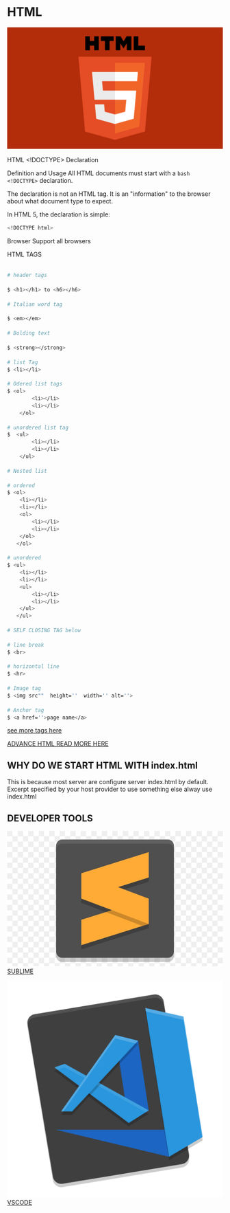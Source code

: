 # HTML

![SAMUEL EFFIONG JACOB HTML IMAGE](/IMG/samuel%20effiong%20htlm%20image.png)

HTML <!DOCTYPE> Declaration

Definition and Usage
All HTML documents must start with a ```bash <!DOCTYPE>``` declaration.

The declaration is not an HTML tag. It is an "information" to the browser about what document type to expect.

In HTML 5, the declaration is simple:

```bash
<!DOCTYPE html>
```

Browser Support
all browsers

HTML TAGS

```bash

# header tags

$ <h1></h1> to <h6></h6>

# Italian word tag

$ <em></em>

# Bolding text

$ <strong></strong>

# list Tag 
$ <li></li>

# Odered list tags
$ <ol>
        <li></li>
        <li></li>
    </ol>

# unordered list tag
$  <ul>
        <li></li>
        <li></li>
    </ul>

# Nested list

# ordered
$ <ol>
    <li></li>
    <li></li>
    <ol>
        <li></li>
        <li></li>
    </ol>
   </ol>

# unordered
$ <ul>
    <li></li>
    <li></li>
    <ul>
        <li></li>
        <li></li>
    </ul>
   </ul>

# SELF CLOSING TAG below

# line break
$ <br>

# horizontal line
$ <hr>

# Image tag
$ <img src""  height=''  width='' alt=''>

# Anchor tag
$ <a href=''>page name</a>
```

[see more tags here](https://www.w3schools.com/tags/tag_doctype.asp)

[ADVANCE HTML READ MORE HERE](https://developer.mozilla.org/en-US/docs/Web/HTML)

## WHY DO WE START HTML WITH index.html

 This is because most server are configure server index.html by default.
 Excerpt specified by your host provider to use something else alway use index.html

## DEVELOPER TOOLS

![SAMUEL EFFIONG SUBLINE IMAGE](/IMG/samuel%20effiong%20subline%20image.jfif)[SUBLIME]()

![SAMUEL EFFIONG VSCODE IMAGE](/IMG/samuel%20effiong%20vs%20code%20transparent.png)[VSCODE]()
